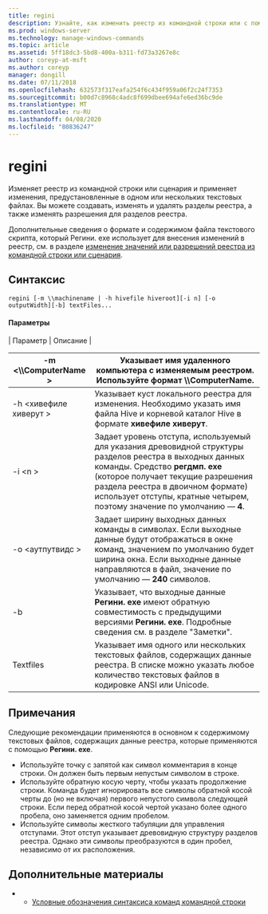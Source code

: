 ```yaml
---
title: regini
description: Узнайте, как изменить реестр из командной строки или с помощью скрипта.
ms.prod: windows-server
ms.technology: manage-windows-commands
ms.topic: article
ms.assetid: 5ff18dc3-5bd8-400a-b311-fd73a3267e8c
author: coreyp-at-msft
ms.author: coreyp
manager: dongill
ms.date: 07/11/2018
ms.openlocfilehash: 632573f317eafa254f6c434f959a06f2c24f7353
ms.sourcegitcommit: b00d7c8968c4adc8f699dbee694afe6ed36bc9de
ms.translationtype: MT
ms.contentlocale: ru-RU
ms.lasthandoff: 04/08/2020
ms.locfileid: "80836247"
---
```

# <a name="regini"></a>regini

Изменяет реестр из командной строки или сценария и применяет изменения, предустановленные в одном или нескольких текстовых файлах. Вы можете создавать, изменять и удалять разделы реестра, а также изменять разрешения для разделов реестра.

Дополнительные сведения о формате и содержимом файла текстового скрипта, который Регини. exe использует для внесения изменений в реестр, см. в разделе [изменение значений или разрешений реестра из командной строки или сценария](https://support.microsoft.com/help/264584/how-to-change-registry-values-or-permissions-from-a-command-line-or-a).

## <a name="syntax"></a>Синтаксис

```
regini [-m \\machinename | -h hivefile hiveroot][-i n] [-o outputWidth][-b] textFiles...
```

#### <a name="parameters"></a>Параметры

| Параметр | Описание |

|-m \<\\\\ComputerName >|Указывает имя удаленного компьютера с изменяемым реестром. Используйте формат **\\\\ComputerName**.|
|---------------------|-|
|-h \<хивефиле хиверут >|Указывает куст локального реестра для изменения. Необходимо указать имя файла Hive и корневой каталог Hive в формате **хивефиле хиверут**.|
|-i \<n >|Задает уровень отступа, используемый для указания древовидной структуры разделов реестра в выходных данных команды. Средство **регдмп. exe** (которое получает текущие разрешения раздела реестра в двоичном формате) использует отступы, кратные четырем, поэтому значение по умолчанию — **4**.|
|-o \<аутпутвидс >|Задает ширину выходных данных команды в символах. Если выходные данные будут отображаться в окне команд, значением по умолчанию будет ширина окна. Если выходные данные направляются в файл, значение по умолчанию — **240** символов.|
|-b|Указывает, что выходные данные **Регини. exe** имеют обратную совместимость с предыдущими версиями **Регини. exe**. Подробные сведения см. в разделе "Заметки".|
|Textfiles|Указывает имя одного или нескольких текстовых файлов, содержащих данные реестра. В списке можно указать любое количество текстовых файлов в кодировке ANSI или Unicode.|

## <a name="remarks"></a>Примечания

Следующие рекомендации применяются в основном к содержимому текстовых файлов, содержащих данные реестра, которые применяются с помощью **Регини. exe**.
-   Используйте точку с запятой как символ комментария в конце строки. Он должен быть первым непустым символом в строке.
-   Используйте обратную косую черту, чтобы указать продолжение строки. Команда будет игнорировать все символы обратной косой черты до (но не включая) первого непустого символа следующей строки. Если перед обратной косой чертой указано более одного пробела, оно заменяется одним пробелом.
-   Используйте символы жесткого табуляции для управления отступами. Этот отступ указывает древовидную структуру разделов реестра. Однако эти символы преобразуются в один пробел, независимо от их расположения.

## <a name="additional-references"></a>Дополнительные материалы

-   - [Условные обозначения синтаксиса команд командной строки](command-line-syntax-key.md)